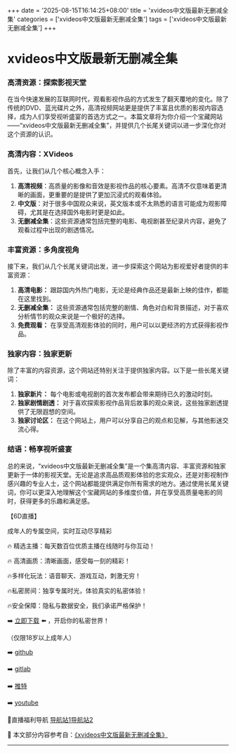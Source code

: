 +++
date = '2025-08-15T16:14:25+08:00'
title = 'xvideos中文版最新无删减全集'
categories = ['xvideos中文版最新无删减全集']
tags = ['xvideos中文版最新无删减全集']
+++

# xvideos中文版最新无删减全集

### 高清资源：探索影视天堂
在当今快速发展的互联网时代，观看影视作品的方式发生了翻天覆地的变化。除了传统的DVD、蓝光碟片之外，高清视频网站更是提供了丰富且优质的影视内容选择，成为人们享受视听盛宴的首选方式之一。本篇文章将为你介绍一个宝藏网站——“xvideos中文版最新无删减全集”，并提供几个长尾关键词以进一步深化你对这个资源的认识。

### 高清内容：XVideos
首先，让我们从几个核心概念入手：
1. **高清视频**：高质量的影像和音效是影视作品的核心要素。高清不仅意味着更清晰的画面，更重要的是提供了更加沉浸式的观看体验。
2. **中文版**：对于很多中国观众来说，英文版本或不太熟悉的语言可能成为观影障碍，尤其是在选择国外电影时更是如此。
3. **无删减全集**：这些资源通常包括完整的电影、电视剧甚至纪录片内容，避免了观看过程中出现的剧透情况。

### 丰富资源：多角度视角
接下来，我们从几个长尾关键词出发，进一步探索这个网站为影视爱好者提供的丰富资源：
1. **高清电影：** 跟踪国内外热门电影，无论是经典作品还是最新上映的佳作，都能在这里找到。
2. **无删减全集：** 这些资源通常包括完整的剧情、角色对白和背景描述，对于喜欢分析情节的观众来说是一个极好的选择。
3. **免费观看：** 在享受高清观影体验的同时，用户可以以更经济的方式获得影视作品。

### 独家内容：独家更新
除了丰富的内容资源，这个网站还特别关注于提供独家内容。以下是一些长尾关键词：
1. **独家新片：** 每个电影或电视剧的首次发布都会带来期待已久的激动时刻。
2. **独家剧情剧透：** 对于喜欢探索影视作品背后故事的观众来说，这些独家剧透提供了无限遐想的空间。
3. **独家讨论区：** 在这个网站上，用户可以分享自己的观点和见解，与其他影迷交流心得。

### 结语：畅享视听盛宴
总的来说，“xvideos中文版最新无删减全集”是一个集高清内容、丰富资源和独家更新于一体的影视天堂。无论是追求高品质观影体验的忠实观众，还是对影视制作感兴趣的专业人士，这个网站都能提供满足你所有需求的地方。通过使用长尾关键词，你可以更深入地理解这个宝藏网站的多维度价值，并在享受高质量电影的同时，获得更多的乐趣和满足感。

【6D直播】

 成年人的专属空间，实时互动尽享精彩

🔥 精选主播：每天数百位优质主播在线随时与你互动！

🔥 高清画质：清晰画面，感受每一刻的精彩！

🔥多样化玩法：语音聊天、游戏互动，刺激无穷！

🔥私密房间：独享专属时光，体验真实的私密体验！

🔥安全保障：隐私与数据安全，我们承诺严格保护！

➡️ [立即下载](https://down123.s3.ap-east-1.amazonaws.com/down/down.html?channelCode=blog) ⬅️ ，开启你的私密世界！

 （仅限18岁以上成年人）

➡️ [github](https://aldult-live.github.io/)

➡️ [gitlab](https://seo-09598d.gitlab.io/)

➡️ [推特](https://x.com/wegame33)

➡️ [youtube](https://www.youtube.com/@6Dlive)

🔞直播福利导航   [导航站1](https://webstack-86085a.gitlab.io/)[导航站2](https://onlygit123-2.github.io/)

📘 本文部分内容参考自：[《xvideos中文版最新无删减全集》](https://webstack-hugo-3.pages.dev/)

---
